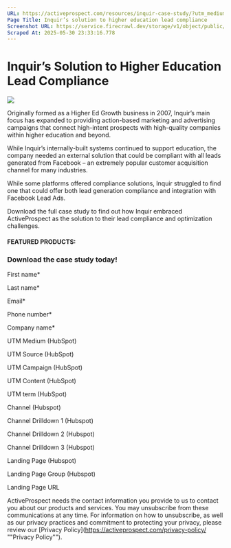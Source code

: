```yaml
---
URL: https://activeprospect.com/resources/inquir-case-study/?utm_medium=Email&utm_source=Website&utm_campaign=AP-Email-InsideCBM-Oct
Page Title: Inquir’s solution to higher education lead compliance
Screenshot URL: https://service.firecrawl.dev/storage/v1/object/public/media/screenshot-d2b324e4-cc7a-49df-afbd-1f719ebb13a2.png
Scraped At: 2025-05-30 23:33:16.778
---
```

# Inquir’s Solution to Higher Education Lead Compliance

![](https://activeprospect.com/wp-content/uploads/2021/02/Inquir_Stats-1.png)

Originally formed as a Higher Ed Growth business in 2007, Inquir’s main focus has expanded to providing action-based marketing and advertising campaigns that connect high-intent prospects with high-quality companies within higher education and beyond.

While Inquir’s internally-built systems continued to support education, the company needed an external solution that could be compliant with all leads generated from Facebook – an extremely popular customer acquisition channel for many industries.

While some platforms offered compliance solutions, Inquir struggled to find one that could offer both lead generation compliance and integration with Facebook Lead Ads.

Download the full case study to find out how Inquir embraced ActiveProspect as the solution to their lead compliance and optimization challenges.

#### FEATURED PRODUCTS:



### Download the case study today!

First name\*

Last name\*

Email\*

Phone number\*

Company name\*

UTM Medium (HubSpot)

UTM Source (HubSpot)

UTM Campaign (HubSpot)

UTM Content (HubSpot)

UTM term (HubSpot)

Channel (Hubspot)

Channel Drilldown 1 (Hubspot)

Channel Drilldown 2 (Hubspot)

Channel Drilldown 3 (Hubspot)

Landing Page (Hubspot)

Landing Page Group (Hubspot)

Landing Page URL

ActiveProspect needs the contact information you provide to us to contact you about our products and services. You may unsubscribe from these communications at any time. For information on how to unsubscribe, as well as our privacy practices and commitment to protecting your privacy, please review our [Privacy Policy](https://activeprospect.com/privacy-policy/ ""Privacy Policy"").

